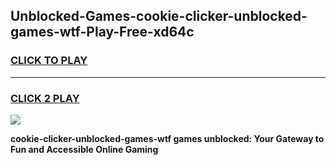 
## Unblocked-Games-cookie-clicker-unblocked-games-wtf-Play-Free-xd64c
<h3>
<a href="https://premium76.site?title=cookie-clicker-unblocked-games-wtf&ref=23A">CLICK TO PLAY</a></h3>
<hr>

<h3>
<a href="https://premium76.site?title=cookie-clicker-unblocked-games-wtf&ref=23A">CLICK 2 PLAY</a>
  
</h3>

<a href="https://premium76.site?title=cookie-clicker-unblocked-games-wtf&ref=23A"><img src="https://clearcache.store/games.png"></a>


**cookie-clicker-unblocked-games-wtf games unblocked: Your Gateway to Fun and Accessible Online Gaming**
